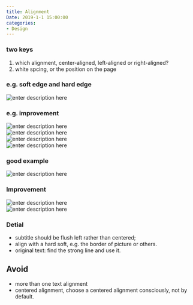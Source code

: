 ```yaml
---
title: Alignment
Date: 2019-1-1 15:00:00
categories:
- Design 
---
```


### two keys
1. which alignment, center-aligned, left-aligned or right-aligned?
2. white spcing, or the position on the page

### e.g. soft edge and hard edge
![enter description here](../../imags/1546137664024.png)  

### e.g. improvement
![enter description here](https://www.github.com/zhongpenggeo/Blogs/raw/master/imags/1546139711379.png)  
![enter description here](https://www.github.com/zhongpenggeo/Blogs/raw/master/imags/1546139727565.png)  
![enter description here](https://www.github.com/zhongpenggeo/Blogs/raw/master/imags/1546139750711.png)  
![enter description here](https://www.github.com/zhongpenggeo/Blogs/raw/master/imags/1546139763044.png)

### good example
![enter description here](https://www.github.com/zhongpenggeo/Blogs/raw/master/imags/1546140036389.png)

### Improvement
![enter description here](https://www.github.com/zhongpenggeo/Blogs/raw/master/imags/1546140164229.png)  
![enter description here](https://www.github.com/zhongpenggeo/Blogs/raw/master/imags/1546140181981.png)  

### Detial
- subtitle should be flush left rather than centered;
- align with a hard soft, e.g. the border of picture or others.
- original text: find the strong line and use it.

## Avoid
- more than one text alignment
- centered alignment, choose a centered alignment consciously, not by default.

